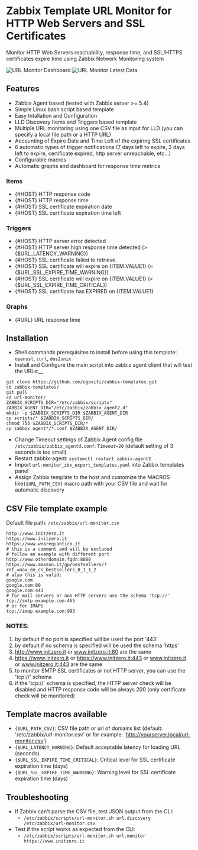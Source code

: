 # Zabbix Template URL Monitor for HTTP Web Servers and SSL Certificates
Monitor HTTP Web Servers reachability, response time, and SSL/HTTPS certificates expire time using Zabbix Network Monitoring system

![URL Monitor Dashboard](url-monitor-dashboard.png)
![URL Monitor Latest Data](url-monitor-latestdata.png)

## Features
- Zabbix Agent based (tested with Zabbix server >= 5.4)
- Simple Linux bash script based template
- Easy Intallation and Configuration
- LLD Discovery Items and Triggers based template
- Multiple URL monitoring using one CSV file as input for LLD (you can specify a local file path or a HTTP URL)
- Accounting of Expire Date and Time Left of the expiring SSL certificates
- 6 automatic types of trigger notifications (7 days left to expire, 3 days left to expire, certificate expired, http server unreachable, etc...)
- Configurable macros
- Automatic graphs and dashboard for response time metrics

### Items
- {#HOST} HTTP response code
- {#HOST} HTTP response time
- {#HOST} SSL certificate expiration date
- {#HOST} SSL certificate expiration time left

### Triggers
- {#HOST} HTTP server error detected
- {#HOST} HTTP server high response time detected (> {$URL_LATENCY_WARNING})
- {#HOST} SSL certificate failed to retrieve
- {#HOST} SSL certificate will expire on {ITEM.VALUE1} (< {$URL_SSL_EXPIRE_TIME_WARNING})
- {#HOST} SSL certificate will expire on {ITEM.VALUE1} (< {$URL_SSL_EXPIRE_TIME_CRITICAL})
- {#HOST} SSL certificate has EXPIRED on {ITEM.VALUE1}

### Graphs
- {#URL} URL response time

## Installation
- Shell commands prerequisites to install before using this template: `openssl`, `curl`, `dos2unix`
- Install and Configure the main script into zabbiz agent client that will test the URLs:__
```
git clone https://github.com/ugoviti/zabbix-templates.git
cd zabbix-templates/
git pull
cd url-monitor/
ZABBIX_SCRIPTS_DIR="/etc/zabbix/scripts"
ZABBIX_AGENT_DIR="/etc/zabbix/zabbix_agent2.d"
mkdir -p $ZABBIX_SCRIPTS_DIR $ZABBIX_AGENT_DIR
cp scripts/* $ZABBIX_SCRIPTS_DIR/
chmod 755 $ZABBIX_SCRIPTS_DIR/*
cp zabbix_agent*/*.conf $ZABBIX_AGENT_DIR/
```
- Change Timeout settings of Zabbix Agent config file `/etc/zabbix/zabbix_agentd.conf`: `Timeout=20` (default setting of 3 seconds is too small)
- Restart zabbix-agent: `systemctl restart zabbix-agent2`
- Import `url-monitor_zbx_export_templates.yaml` into Zabbix templates panel
- Assign Zabbix template to the host and customize the MACROS like`{$URL_PATH_CSV}` macro path with your CSV file and wait for automatic discovery

## CSV File template example

Default file path: `/etc/zabbix/url-monitor.csv`
```
http://www.initzero.it
https://www.initzero.it
https://www.wearequantico.it
# this is a comment and will be excluded
# follow an example with different port
http://www.otherdomain.fqdn:8080
https://www.amazon.it/gp/bestsellers/?ref_=nav_em_cs_bestsellers_0_1_1_2
# also this is valid:
google.com
google.com:80
google.com:443
# for mail servers or non HTTP servers use the schema 'tcp://'
tcp://smtp.example.com:465
# or for IMAPS
tcp://imap.example.com:993
```

### NOTES:
  1. by default if no port is specified will be used the port '443'
  2. by default if no schema is specified will be used the schema 'https'
  3. http://www.initzero.it or www.initzero.it:80 are the same
  4. https://www.initzero.it or https://www.initzero.it:443 or www.initzero.it or www.initzero.it:443 are the same
  5. to monitor SMTP SSL certificates or not HTTP server, you can use the 'tcp://' schema
  6. if the 'tcp://' schema is specified, the HTTP server check will be disabled and HTTP response code will be always 200 (only certificate check will be monitored)


## Template macros available
- `{$URL_PATH_CSV}`: CSV file path or url of domains list (default: '/etc/zabbix/url-monitor.csv' or for example: 'http://yourserver.local/url-monitor.csv')
- `{$URL_LATENCY_WARNING}`: Default acceptable latency for loading URL (seconds)
- `{$URL_SSL_EXPIRE_TIME_CRITICAL}`: Critical level for SSL certificate expiration time (days)
- `{$URL_SSL_EXPIRE_TIME_WARNING}`: Warning level for SSL certificate expiration time (days)

## Troubleshooting
- If Zabbix can't parse the CSV file, test JSON output from the CLI:
  - `/etc/zabbix/scripts/url-monitor.sh url.discovery /etc/zabbix/url-monitor.csv`
- Test if the script works as expected from the CLI:
  - `/etc/zabbix/scripts/url-monitor.sh url.monitor https://www.initzero.it`
